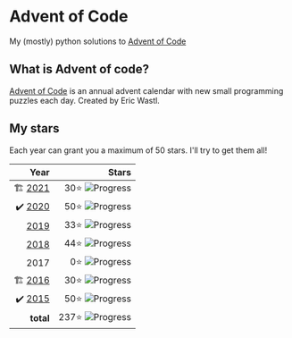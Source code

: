 # Advent of Code
My (mostly) python solutions to [Advent of Code](https://adventofcode.com)

## What is Advent of code?
[Advent of Code](https://adventofcode.com/about) is an annual advent calendar with new small programming puzzles each day. Created by Eric Wastl.

## My stars
Each year can grant you a maximum of 50 stars. I'll try to get them all! 


|  Year |Stars |
|------:|---:|
| 🏗 [2021](2021) | 30⭐️ ![Progress](https://progress-bar.dev/30/?scale=50&suffix=⭐️)|
| ✔️ [2020](2020) | 50⭐️ ![Progress](https://progress-bar.dev/50/?scale=50&suffix=⭐️)|
|   [2019](2019) | 33⭐️ ![Progress](https://progress-bar.dev/33/?scale=50&suffix=⭐️)|
|  [2018](2018) | 44⭐️ ![Progress](https://progress-bar.dev/44/?scale=50&suffix=⭐️)|
|   2017 | 0⭐️ ![Progress](https://progress-bar.dev/0/?scale=50&suffix=⭐️)|
| 🏗 [2016](2016) | 30⭐️ ![Progress](https://progress-bar.dev/30/?scale=50&suffix=⭐️) | 
| ✔️ [2015](2015) | 50⭐️  ![Progress](https://progress-bar.dev/50/?scale=50&suffix=⭐️)  |
|**total** | 237⭐️ ![Progress](https://progress-bar.dev/237/?scale=350&suffix=⭐️)|
